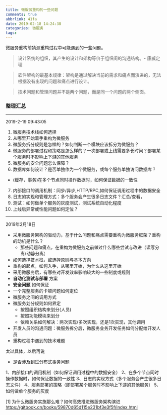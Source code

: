 ```yaml
---
title: 微服务重构的一些问题
comments: true
abbrlink: 41fa
date: 2019-02-18 14:24:38
categories: 微服务
tags:
---
```


微服务重构前猜测重构过程中可能遇到的一些问题。

> 设计系统的组织，其产生的设计和架构等价于组织间的沟通结构。- 康威定理

> 软件架构的最基本规律：架构是通过解决当前的需求和痛点而演进的，无法根据没有出现的问题和痛点进行设计。

> 技术问题和管理问题并不是两个问题，而是同一个问题的两个侧面。

<!-- more -->

### 整理汇总

----------
2019-2-19 09:43:05

1. 微服务技术栈如何选择
2. 从哪里开始着手重构为微服务
3. 微服务拆分规则是怎样的？如何判断一个模块应该拆分为微服务？
4. 微服务的部署过程和策略是怎么样的？一次部署或上线需要多长时间？部署某个服务时不影响上下游的其他服务
5. 微服务的安全问题怎么保障？
6. 数据库如何设计？是否单独作为一个微服务，或每个服务单独访问数据库？
  - (缓存，事务)在多个节点同时操作数据时，如何保证数据的一致性
7. 内部接口的调用机制：同步/异步,HTTP/RPC,如何保证调用过程中的数据安全
8. 日志的实现和管理方式：多个服务会产生很多日志文件？汇总/查看，
9. 测试：如何做单个服务的灰度测试，测试系统自动化程度
10. 上线后异常或性能问题如何定位？

----------

2019年2月18日

- 采用微服务架构的驱动力，基于什么问题和痛点需要重构为微服务框架？重构的动机是什么？
  - 那些问题和痛点，在重构为微服务之前做过什么哪些尝试与改进（读写分离/动静分离）
- 如何选择技术栈，或选择原则与基本方向
- 重构的起点，如何入手，从哪里开始，为什么从这里开始
- 采用微服务后，有哪些对开发效率影响较大的一些制度或规则
- **自动化测试与部署** 方案
- **安全问题** 如何保证
- 一个完整服务的卡顿问题如何定位
- 微服务之间的调用方式
- 微服务划分规则如何界定
  - 按照组织结构来划分(人员)
  - 按照功能模块来划分
  - 依赖关系如何解决：两次实现/多次实现，还是1次实现，其他调用
- 开发人员的沟通问题：微服务拆分后，微服务业务开发任务如何分配给开发人员
- 重构过程中遇到的技术难题

太过具体，以后再说
- 是否涉及到过分布式事务问题

1、内部接口的调用机制（如何保证调用过程中的数据安全）
2、在多个节点同时操作数据时，如何保证数据的一致性
3、日志的实现方式（多个服务会产生很多日志文件）
4、服务部署的策略（即部署某个服务时不影响上下游的其他服务）
5、如何做单个服务的灰度


[1] 为什么微服务实施那么难？如何高效推进微服务架构演进 https://gitbook.cn/books/59870d65d115e231bf3e3f5f/index.html
